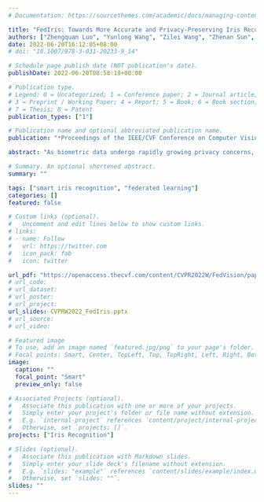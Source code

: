 ```yaml
---
# Documentation: https://sourcethemes.com/academic/docs/managing-content/

title: "FedIris: Towards More Accurate and Privacy-Preserving Iris Recognition via Federated Template Communication"
authors: ["Zhengquan Luo", "Yunlong Wang", "Zilei Wang", "Zhenan Sun", "Tieniu Tan"]
date: 2022-06-20T16:12:05+08:00
# doi: "10.1007/978-3-031-20233-9_14"

# Schedule page publish date (NOT publication's date).
publishDate: 2022-06-20T08:58:18+00:00

# Publication type.
# Legend: 0 = Uncategorized; 1 = Conference paper; 2 = Journal article;
# 3 = Preprint / Working Paper; 4 = Report; 5 = Book; 6 = Book section;
# 7 = Thesis; 8 = Patent
publication_types: ["1"]

# Publication name and optional abbreviated publication name.
publication: "*Proceedings of the IEEE/CVF Conference on Computer Vision and Pattern Recognition (CVPR) Workshops, 2022*"

abstract: "As biometric data undergo rapidly growing privacy concerns, building large-scale datasets has become more difficult. Unfortunately, current iris databases are mostly in small scale, e.g., thousands of iris images from hundreds of identities. What's worse, the heterogeneity among decentralized iris datasets hinders the current deep learning (DL) frameworks from obtaining recognition performance with robust generalization. It motivates us to leverage the merits of federated learning (FL) to solve these problems. However, traditional FL algorithms often employ model sharing for knowledge transfer, wherein the simple averaging aggregation lacks interpretability, and divergent optimization directions of clients lead to performance degradation. To overcome this interference, we propose FedIris with solid theoretical foundations, which attempts to employ the iris template as the communication carrier and formulate federated triplet (Fed-Triplet) for knowledge transfer. Furthermore, the massive heterogeneity among iris datasets may induce negative transfer and unstable optimization. The modified Wasserstein distance is embedded into the FedTriplet loss to reweight global aggregation, which drives the clients with similar data distributions to contribute more mutually. Extensive experimental results demonstrate that the proposed FedIris outperforms SOLO training, model-sharing-based FL training, and even centralized training."

# Summary. An optional shortened abstract.
summary: ""

tags: ["smart iris recognition", "federated learning"]
categories: []
featured: false

# Custom links (optional).
#   Uncomment and edit lines below to show custom links.
# links:
# - name: Follow
#   url: https://twitter.com
#   icon_pack: fab
#   icon: twitter

url_pdf: "https://openaccess.thecvf.com/content/CVPR2022W/FedVision/papers/Luo_FedIris_Towards_More_Accurate_and_Privacy-Preserving_Iris_Recognition_via_Federated_CVPRW_2022_paper.pdf"
# url_code:
# url_dataset:
# url_poster:
# url_project:
url_slides: CVPRW2022_FedIris.pptx
# url_source:
# url_video:

# Featured image
# To use, add an image named `featured.jpg/png` to your page's folder. 
# Focal points: Smart, Center, TopLeft, Top, TopRight, Left, Right, BottomLeft, Bottom, BottomRight.
image:
  caption: ""
  focal_point: "Smart"
  preview_only: false

# Associated Projects (optional).
#   Associate this publication with one or more of your projects.
#   Simply enter your project's folder or file name without extension.
#   E.g. `internal-project` references `content/project/internal-project/index.md`.
#   Otherwise, set `projects: []`.
projects: ["Iris Recognition"]

# Slides (optional).
#   Associate this publication with Markdown slides.
#   Simply enter your slide deck's filename without extension.
#   E.g. `slides: "example"` references `content/slides/example/index.md`.
#   Otherwise, set `slides: ""`.
slides: ""
---
```


